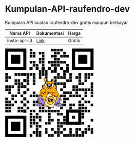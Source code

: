 # Kumpulan-API-raufendro-dev
Kumpulan API buatan raufendro-dev gratis maupun berbayar

| Nama API | Dokumentasi  | Harga  |
| ------- | --- | --- |
| insta-api-id | [Link](https://github.com/raufendro-dev/Kumpulan-API-raufendro-dev/blob/main/insta-api-id.txt) | Gratis |




![alt text](https://github.com/raufendro-dev/Kumpulan-API-raufendro-dev/blob/main/saweria.png)
